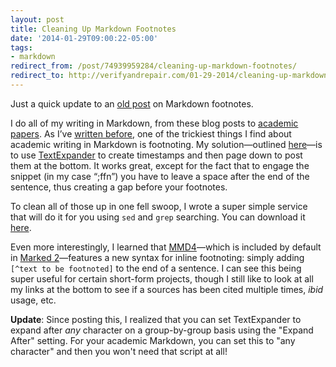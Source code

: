 ```yaml
---
layout: post 
title: Cleaning Up Markdown Footnotes 
date: '2014-01-29T09:00:22-05:00' 
tags: 
- markdown 
redirect_from: /post/74939959284/cleaning-up-markdown-footnotes/
redirect_to: http://verifyandrepair.com/01-29-2014/cleaning-up-markdown-footnotes
---
```


Just a quick update to an [old post](/post/46089397285/the-digital-dissertator-markdown-footnote-update) on Markdown footnotes.

I do all of my writing in Markdown, from these blog posts to [academic papers](/post/72447244823ew-in-print-making-them-talk-animals-sound-and). As I’ve [written before](/post/45896860184/the-digital-dissertator-academic-writing-and), one of the trickiest things I find about academic writing in Markdown is footnoting. My solution—outlined [here](/post/46089397285/the-digital-dissertator-markdown-footnote-update)—is to use [TextExpander](http://smilesoftware.com/TextExpander/) to create timestamps and then page down to post them at the bottom. It works great, except for the fact that to engage the snippet (in my case “;ffn”) you have to leave a space after the end of the sentence, thus creating a gap before your footnotes.

To clean all of those up in one fell swoop, I wrote a super simple service that will do it for you using `sed` and `grep` searching. You can download it [here](http://d.prToW).

Even more interestingly, I learned that [MMD4](http://fletcherpenney.net/multimarkdown/)—which is included by default in [Marked 2](http://!g "Marked2 app")—features a new syntax for inline footnoting: simply adding `[^text to be footnoted]` to the end of a sentence. I can see this being super useful for certain short-form projects, though I still like to look at all my links at the bottom to see if a sources has been cited multiple times, *ibid* usage, etc.

**Update**: Since posting this, I realized that you can set TextExpander to expand after *any* character on a group-by-group basis using the "Expand After" setting. For your academic Markdown, you can set this to "any character" and then you won't need that script at all!


